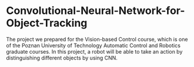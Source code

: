 # Convolutional-Neural-Network-for-Object-Tracking
The project we prepared for the Vision-based Control course, which is one of the Poznan University of Technology Automatic Control and Robotics graduate courses. In this project, a robot will be able to take an action by distinguishing different objects by using CNN.
